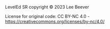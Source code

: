 LevelEd SR copyright © 2023 Lee Beever

License for original code: CC BY-NC 4.0 - https://creativecommons.org/licenses/by-nc/4.0/
